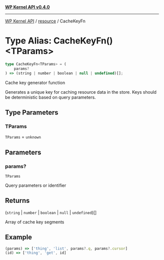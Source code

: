 [**WP Kernel API v0.4.0**](../../README.md)

---

[WP Kernel API](../../README.md) / [resource](../README.md) / CacheKeyFn

# Type Alias: CacheKeyFn()\<TParams\>

```ts
type CacheKeyFn<TParams> = (
	params?
) => (string | number | boolean | null | undefined)[];
```

Cache key generator function

Generates a unique key for caching resource data in the store.
Keys should be deterministic based on query parameters.

## Type Parameters

### TParams

`TParams` = `unknown`

## Parameters

### params?

`TParams`

Query parameters or identifier

## Returns

(`string` \| `number` \| `boolean` \| `null` \| `undefined`)[]

Array of cache key segments

## Example

```ts
(params) => ['thing', 'list', params?.q, params?.cursor]
(id) => ['thing', 'get', id]
```
